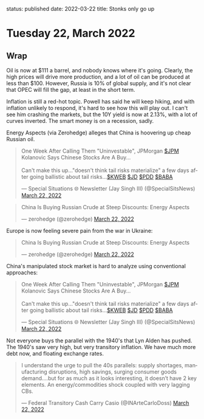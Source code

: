 status: published
date: 2022-03-22
title: Stonks only go up

# Tuesday 22, March 2022

## Wrap

Oil is now at $111 a barrel, and nobody knows where it's going.
Clearly, the high prices will drive more production, and a lot of oil can be produced at less than $100.
However, Russia is 10% of global supply, and it's not clear that OPEC will fill the gap, at least in the short term.

Inflation is still a red-hot topic. 
Powell has said he will keep hiking, and with inflation unlikely to respond, it's hard to see how this will play out.
I can't see him crashing the markets, but the 10Y yield is now at 2.13%, with a lot of curves inverted.
The smart money is on a recession, sadly.

Energy Aspects (via Zerohedge) alleges that China is hoovering up cheap Russian oil.

<blockquote class="twitter-tweet"><p lang="en" dir="ltr">One Week After Calling Them &quot;Uninvestable&quot;, JPMorgan <a href="https://twitter.com/search?q=%24JPM&amp;src=ctag&amp;ref_src=twsrc%5Etfw">$JPM</a> Kolanovic Says Chinese Stocks Are A Buy...<br><br>Can&#39;t make this up...&quot;doesn&#39;t think tail risks materialize&quot; a few days after going ballistic about tail risks...<a href="https://twitter.com/search?q=%24KWEB&amp;src=ctag&amp;ref_src=twsrc%5Etfw">$KWEB</a> <a href="https://twitter.com/search?q=%24JD&amp;src=ctag&amp;ref_src=twsrc%5Etfw">$JD</a> <a href="https://twitter.com/search?q=%24PDD&amp;src=ctag&amp;ref_src=twsrc%5Etfw">$PDD</a> <a href="https://twitter.com/search?q=%24BABA&amp;src=ctag&amp;ref_src=twsrc%5Etfw">$BABA</a></p>&mdash; Special Situations 🌐 Newsletter (Jay Singh III) (@SpecialSitsNews) <a href="https://twitter.com/SpecialSitsNews/status/1506136898712092677?ref_src=twsrc%5Etfw">March 22, 2022</a></blockquote> <script async src="https://platform.twitter.com/widgets.js" charset="utf-8"></script> 

<blockquote class="twitter-tweet"><p lang="en" dir="ltr">China Is Buying Russian Crude at Steep Discounts: Energy Aspects</p>&mdash; zerohedge (@zerohedge) <a href="https://twitter.com/zerohedge/status/1506227331152687106?ref_src=twsrc%5Etfw">March 22, 2022</a></blockquote> <script async src="https://platform.twitter.com/widgets.js" charset="utf-8"></script> 

Europe is now feeling severe pain from the war in Ukraine:

<blockquote class="twitter-tweet"><p lang="en" dir="ltr">China Is Buying Russian Crude at Steep Discounts: Energy Aspects</p>&mdash; zerohedge (@zerohedge) <a href="https://twitter.com/zerohedge/status/1506227331152687106?ref_src=twsrc%5Etfw">March 22, 2022</a></blockquote> <script async src="https://platform.twitter.com/widgets.js" charset="utf-8"></script> 

China's manipulated stock market is hard to analyze using conventional approaches:

<blockquote class="twitter-tweet"><p lang="en" dir="ltr">One Week After Calling Them &quot;Uninvestable&quot;, JPMorgan <a href="https://twitter.com/search?q=%24JPM&amp;src=ctag&amp;ref_src=twsrc%5Etfw">$JPM</a> Kolanovic Says Chinese Stocks Are A Buy...<br><br>Can&#39;t make this up...&quot;doesn&#39;t think tail risks materialize&quot; a few days after going ballistic about tail risks...<a href="https://twitter.com/search?q=%24KWEB&amp;src=ctag&amp;ref_src=twsrc%5Etfw">$KWEB</a> <a href="https://twitter.com/search?q=%24JD&amp;src=ctag&amp;ref_src=twsrc%5Etfw">$JD</a> <a href="https://twitter.com/search?q=%24PDD&amp;src=ctag&amp;ref_src=twsrc%5Etfw">$PDD</a> <a href="https://twitter.com/search?q=%24BABA&amp;src=ctag&amp;ref_src=twsrc%5Etfw">$BABA</a></p>&mdash; Special Situations 🌐 Newsletter (Jay Singh III) (@SpecialSitsNews) <a href="https://twitter.com/SpecialSitsNews/status/1506136898712092677?ref_src=twsrc%5Etfw">March 22, 2022</a></blockquote> <script async src="https://platform.twitter.com/widgets.js" charset="utf-8"></script> 

Not everyone buys the parallel with the 1940's that Lyn Alden has pushed. 
The 1940's saw very high, but very transitory inflation. We have much more debt now, and floating exchange rates.

<blockquote class="twitter-tweet"><p lang="en" dir="ltr">I understand the urge to pull the 40s parallels: supply shortages, manufacturing disruptions, high savings, surging consumer goods demand….but for as much as it looks interesting, it doesn’t have 2 key elements. An energy/commodities shock coupled with very lagging CBs.</p>&mdash; Federal Transitory Cash Carry Casio (@INArteCarloDoss) <a href="https://twitter.com/INArteCarloDoss/status/1506325849926217734?ref_src=twsrc%5Etfw">March 22, 2022</a></blockquote> <script async src="https://platform.twitter.com/widgets.js" charset="utf-8"></script> 